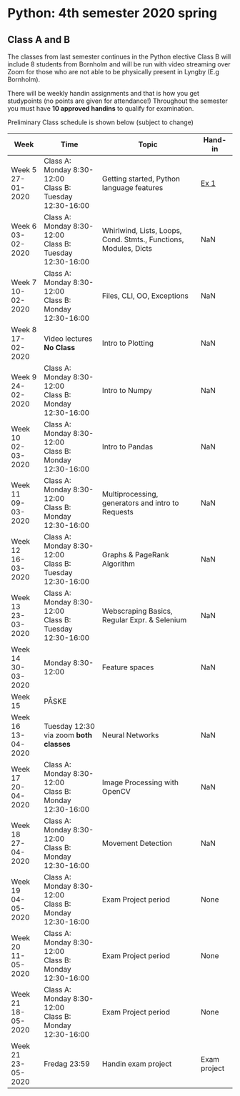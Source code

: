 # Python: 4th semester 2020 spring
## Class A and B
The classes from last semester continues in the Python elective
Class B will include 8 students from Bornholm and will be run with video streaming over Zoom for those who are not able to be physically present in Lyngby (E.g Bornholm).

There will be weekly handin assignments and that is how you get studypoints (no points are given for attendance!)
Throughout the semester you must have **10 approved handins** to qualify for examination.

Preliminary Class schedule is shown below (subject to change)

|Week|Time|Topic|Hand-in|
|--|--|--|--|
|Week 5<br/>27-01-2020|Class A: Monday 8:30-12:00<br/>Class B: Tuesday 12:30-16:00|Getting started, Python language features|[Ex 1](https://github.com/datsoftlyngby/dat4sem2020spring-python/blob/master/01-Exercise.ipynb)|
|Week 6<br/>03-02-2020|Class A: Monday 8:30-12:00<br/>Class B: Tuesday 12:30-16:00|Whirlwind, Lists, Loops, Cond. Stmts., Functions, Modules, Dicts|NaN|
|Week 7<br/>10-02-2020|Class A: Monday 8:30-12:00<br/>Class B: Monday 12:30-16:00|Files, CLI, OO, Exceptions|NaN|
|Week 8<br/>17-02-2020|Video lectures **No Class**|Intro to Plotting|NaN|
|Week 9<br/>24-02-2020|Class A: Monday 8:30-12:00<br/>Class B: Monday 12:30-16:00|Intro to Numpy|NaN|
|Week 10<br/>02-03-2020|Class A: Monday 8:30-12:00<br/>Class B: Monday 12:30-16:00|Intro to Pandas|NaN|
|Week 11<br/>09-03-2020|Class A: Monday 8:30-12:00<br/>Class B: Monday 12:30-16:00|Multiprocessing, generators and intro to Requests|NaN|
|Week 12<br/>16-03-2020|Class A: Monday 8:30-12:00<br/>Class B: Tuesday 12:30-16:00|Graphs & PageRank Algorithm|NaN|
|Week 13<br/>23-03-2020|Class A: Monday 8:30-12:00<br/>Class B: Tuesday 12:30-16:00|Webscraping Basics, Regular Expr. & Selenium|NaN|
|Week 14<br/>30-03-2020|Monday 8:30-12:00|Feature spaces|NaN|
|Week 15<br/>|PÅSKE|
|Week 16<br/>13-04-2020|Tuesday 12:30 via zoom **both classes**|Neural Networks|NaN|
|Week 17<br/>20-04-2020|Class A: Monday 8:30-12:00<br/>Class B: Monday 12:30-16:00|Image Processing with OpenCV|NaN|
|Week 18<br/>27-04-2020|Class A: Monday 8:30-12:00<br/>Class B: Monday 12:30-16:00|Movement Detection|NaN|
|Week 19<br/>04-05-2020|Class A: Monday 8:30-12:00<br/>Class B: Monday 12:30-16:00|Exam Project period|None|
|Week 20<br/>11-05-2020|Class A: Monday 8:30-12:00<br/>Class B: Monday 12:30-16:00|Exam Project period|None|
|Week 21<br/>18-05-2020|Class A: Monday 8:30-12:00<br/>Class B: Monday 12:30-16:00|Exam Project period|None|
|Week 21<br/>23-05-2020|Fredag 23:59|Handin exam project|Exam project|  


